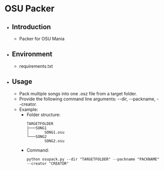 # OSU Packer
* ## Introduction
  * Packer for OSU Mania
* ## Environment
  * requirements.txt
* ## Usage
  * Pack multiple songs into one .osz file from a target folder.
  * Provide the following command line arguments: --dir, --packname, --creator.
  * Example:
    * Folder structure:
        ```
        TARGETFOLDER
        ├───SONG1
        │       SONG1.osu
        └───SONG2
                SONG2.osu
        ```
    * Command:
        ```
        python osupack.py --dir "TARGETFOLDER" --packname "PACKNAME" --creator "CREATOR"
        ```